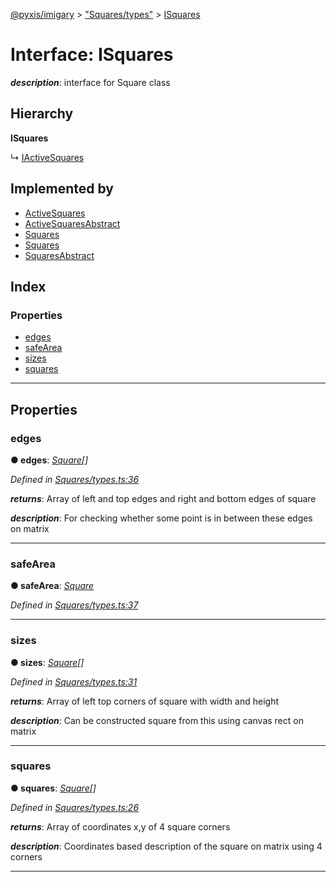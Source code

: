 [@pyxis/imigary](../README.md) > ["Squares/types"](../modules/_squares_types_.md) > [ISquares](../interfaces/_squares_types_.isquares.md)

# Interface: ISquares

*__description__*: interface for Square class

## Hierarchy

**ISquares**

↳  [IActiveSquares](_activesquares_types_.iactivesquares.md)

## Implemented by

* [ActiveSquares](../classes/_activesquares_activesquares_.activesquares.md)
* [ActiveSquaresAbstract](../classes/_activesquares_activesquaresabstract_.activesquaresabstract.md)
* [Squares](../classes/_squares_squares_.squares.md)
* [Squares](../classes/_activesquares_spec_.squares.md)
* [SquaresAbstract](../classes/_squares_squaresabstract_.squaresabstract.md)

## Index

### Properties

* [edges](_squares_types_.isquares.md#edges)
* [safeArea](_squares_types_.isquares.md#safearea)
* [sizes](_squares_types_.isquares.md#sizes)
* [squares](_squares_types_.isquares.md#squares)

---

## Properties

<a id="edges"></a>

###  edges

**● edges**: *[Square](../modules/_squares_types_.md#square)[]*

*Defined in [Squares/types.ts:36](https://github.com/creaux/pyxis/blob/10b280f/packages/imigary/src/Squares/types.ts#L36)*

*__returns__*: Array of left and top edges and right and bottom edges of square

*__description__*: For checking whether some point is in between these edges on matrix

___
<a id="safearea"></a>

###  safeArea

**● safeArea**: *[Square](../modules/_squares_types_.md#square)*

*Defined in [Squares/types.ts:37](https://github.com/creaux/pyxis/blob/10b280f/packages/imigary/src/Squares/types.ts#L37)*

___
<a id="sizes"></a>

###  sizes

**● sizes**: *[Square](../modules/_squares_types_.md#square)[]*

*Defined in [Squares/types.ts:31](https://github.com/creaux/pyxis/blob/10b280f/packages/imigary/src/Squares/types.ts#L31)*

*__returns__*: Array of left top corners of square with width and height

*__description__*: Can be constructed square from this using canvas rect on matrix

___
<a id="squares"></a>

###  squares

**● squares**: *[Square](../modules/_squares_types_.md#square)[]*

*Defined in [Squares/types.ts:26](https://github.com/creaux/pyxis/blob/10b280f/packages/imigary/src/Squares/types.ts#L26)*

*__returns__*: Array of coordinates x,y of 4 square corners

*__description__*: Coordinates based description of the square on matrix using 4 corners

___

